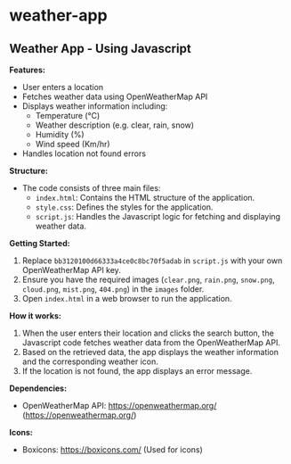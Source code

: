 # weather-app

## Weather App - Using Javascript

**Features:**

* User enters a location
* Fetches weather data using OpenWeatherMap API
* Displays weather information including:
    * Temperature (°C)
    * Weather description (e.g. clear, rain, snow)
    * Humidity (%)
    * Wind speed (Km/hr)
* Handles location not found errors

**Structure:**

* The code consists of three main files:
    * `index.html`: Contains the HTML structure of the application.
    * `style.css`: Defines the styles for the application.
    * `script.js`: Handles the Javascript logic for fetching and displaying weather data.

**Getting Started:**

1. Replace `bb3120100d66333a4ce0c8bc70f5adab` in `script.js` with your own OpenWeatherMap API key.
2. Ensure you have the required images (`clear.png`, `rain.png`, `snow.png`, `cloud.png`, `mist.png`, `404.png`) in the `images` folder.
3. Open `index.html` in a web browser to run the application.

**How it works:**

1. When the user enters their location and clicks the search button, the Javascript code fetches weather data from the OpenWeatherMap API.
2. Based on the retrieved data, the app displays the weather information and the corresponding weather icon.
3. If the location is not found, the app displays an error message.

**Dependencies:**

* OpenWeatherMap API: https://openweathermap.org/ (https://openweathermap.org/)

**Icons:**

* Boxicons: https://boxicons.com/ (Used for icons)

